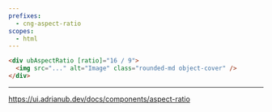 ```yaml
---
prefixes:
  - cng-aspect-ratio
scopes:
  - html
---
```


```html
<div ubAspectRatio [ratio]="16 / 9">
  <img src="..." alt="Image" class="rounded-md object-cover" />
</div>
```

---

https://ui.adrianub.dev/docs/components/aspect-ratio
